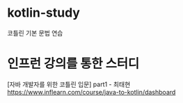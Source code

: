 # kotlin-study
코틀린 기본 문법 연습

# 인프런 강의를 통한 스터디
[자바 개발자를 위한 코틀린 입문] part1 - 최태현<br>
https://www.inflearn.com/course/java-to-kotlin/dashboard

